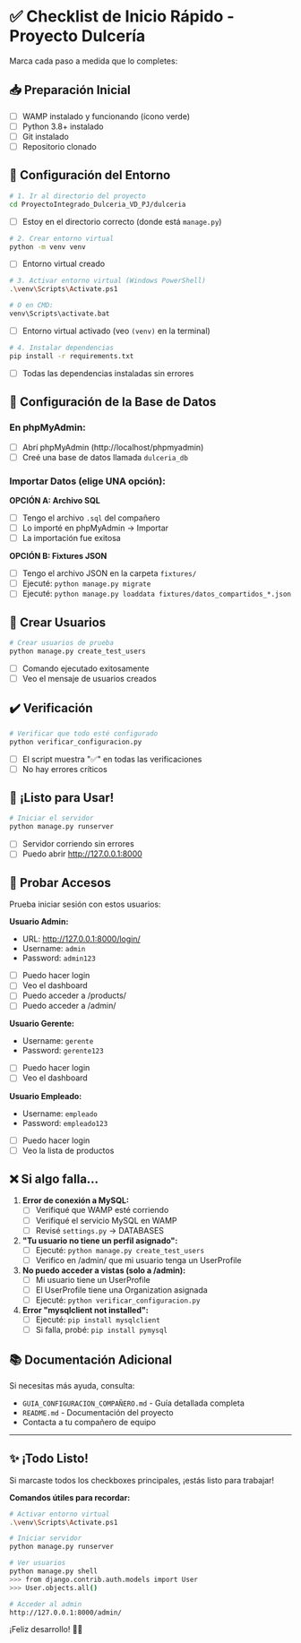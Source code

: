 # ✅ Checklist de Inicio Rápido - Proyecto Dulcería

Marca cada paso a medida que lo completes:

## 📥 Preparación Inicial

- [ ] WAMP instalado y funcionando (ícono verde)
- [ ] Python 3.8+ instalado
- [ ] Git instalado
- [ ] Repositorio clonado

## 🔧 Configuración del Entorno

```bash
# 1. Ir al directorio del proyecto
cd ProyectoIntegrado_Dulceria_VD_PJ/dulceria
```

- [ ] Estoy en el directorio correcto (donde está `manage.py`)

```bash
# 2. Crear entorno virtual
python -m venv venv
```

- [ ] Entorno virtual creado

```bash
# 3. Activar entorno virtual (Windows PowerShell)
.\venv\Scripts\Activate.ps1

# O en CMD:
venv\Scripts\activate.bat
```

- [ ] Entorno virtual activado (veo `(venv)` en la terminal)

```bash
# 4. Instalar dependencias
pip install -r requirements.txt
```

- [ ] Todas las dependencias instaladas sin errores

## 💾 Configuración de la Base de Datos

### En phpMyAdmin:

- [ ] Abrí phpMyAdmin (http://localhost/phpmyadmin)
- [ ] Creé una base de datos llamada `dulceria_db`

### Importar Datos (elige UNA opción):

**OPCIÓN A: Archivo SQL**
- [ ] Tengo el archivo `.sql` del compañero
- [ ] Lo importé en phpMyAdmin → Importar
- [ ] La importación fue exitosa

**OPCIÓN B: Fixtures JSON**
- [ ] Tengo el archivo JSON en la carpeta `fixtures/`
- [ ] Ejecuté: `python manage.py migrate`
- [ ] Ejecuté: `python manage.py loaddata fixtures/datos_compartidos_*.json`

## 👥 Crear Usuarios

```bash
# Crear usuarios de prueba
python manage.py create_test_users
```

- [ ] Comando ejecutado exitosamente
- [ ] Veo el mensaje de usuarios creados

## ✔️ Verificación

```bash
# Verificar que todo esté configurado
python verificar_configuracion.py
```

- [ ] El script muestra "✅" en todas las verificaciones
- [ ] No hay errores críticos

## 🚀 ¡Listo para Usar!

```bash
# Iniciar el servidor
python manage.py runserver
```

- [ ] Servidor corriendo sin errores
- [ ] Puedo abrir http://127.0.0.1:8000

## 🔐 Probar Accesos

Prueba iniciar sesión con estos usuarios:

**Usuario Admin:**
- URL: http://127.0.0.1:8000/login/
- Username: `admin`
- Password: `admin123`
- [ ] Puedo hacer login
- [ ] Veo el dashboard
- [ ] Puedo acceder a /products/
- [ ] Puedo acceder a /admin/

**Usuario Gerente:**
- Username: `gerente`
- Password: `gerente123`
- [ ] Puedo hacer login
- [ ] Veo el dashboard

**Usuario Empleado:**
- Username: `empleado`
- Password: `empleado123`
- [ ] Puedo hacer login
- [ ] Veo la lista de productos

## ❌ Si algo falla...

1. **Error de conexión a MySQL:**
   - [ ] Verifiqué que WAMP esté corriendo
   - [ ] Verifiqué el servicio MySQL en WAMP
   - [ ] Revisé `settings.py` → DATABASES

2. **"Tu usuario no tiene un perfil asignado":**
   - [ ] Ejecuté: `python manage.py create_test_users`
   - [ ] Verifico en /admin/ que mi usuario tenga un UserProfile

3. **No puedo acceder a vistas (solo a /admin):**
   - [ ] Mi usuario tiene un UserProfile
   - [ ] El UserProfile tiene una Organization asignada
   - [ ] Ejecuté: `python verificar_configuracion.py`

4. **Error "mysqlclient not installed":**
   - [ ] Ejecuté: `pip install mysqlclient`
   - [ ] Si falla, probé: `pip install pymysql`

## 📚 Documentación Adicional

Si necesitas más ayuda, consulta:
- `GUIA_CONFIGURACION_COMPAÑERO.md` - Guía detallada completa
- `README.md` - Documentación del proyecto
- Contacta a tu compañero de equipo

---

## ✨ ¡Todo Listo!

Si marcaste todos los checkboxes principales, ¡estás listo para trabajar!

**Comandos útiles para recordar:**

```bash
# Activar entorno virtual
.\venv\Scripts\Activate.ps1

# Iniciar servidor
python manage.py runserver

# Ver usuarios
python manage.py shell
>>> from django.contrib.auth.models import User
>>> User.objects.all()

# Acceder al admin
http://127.0.0.1:8000/admin/
```

¡Feliz desarrollo! 🍬🚀

